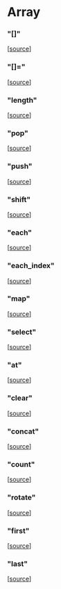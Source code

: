 # Array

### "[]"



[[source](https://github.com/goby-lang/goby/tree/f32c1fcbfd7e1df021948de1065d342e95ebd03d/vm/array.go#L94)]

### "[]="



[[source](https://github.com/goby-lang/goby/tree/f32c1fcbfd7e1df021948de1065d342e95ebd03d/vm/array.go#L120)]

### "length"



[[source](https://github.com/goby-lang/goby/tree/f32c1fcbfd7e1df021948de1065d342e95ebd03d/vm/array.go#L157)]

### "pop"



[[source](https://github.com/goby-lang/goby/tree/f32c1fcbfd7e1df021948de1065d342e95ebd03d/vm/array.go#L171)]

### "push"



[[source](https://github.com/goby-lang/goby/tree/f32c1fcbfd7e1df021948de1065d342e95ebd03d/vm/array.go#L185)]

### "shift"



[[source](https://github.com/goby-lang/goby/tree/f32c1fcbfd7e1df021948de1065d342e95ebd03d/vm/array.go#L195)]

### "each"



[[source](https://github.com/goby-lang/goby/tree/f32c1fcbfd7e1df021948de1065d342e95ebd03d/vm/array.go#L208)]

### "each_index"



[[source](https://github.com/goby-lang/goby/tree/f32c1fcbfd7e1df021948de1065d342e95ebd03d/vm/array.go#L225)]

### "map"



[[source](https://github.com/goby-lang/goby/tree/f32c1fcbfd7e1df021948de1065d342e95ebd03d/vm/array.go#L242)]

### "select"



[[source](https://github.com/goby-lang/goby/tree/f32c1fcbfd7e1df021948de1065d342e95ebd03d/vm/array.go#L262)]

### "at"



[[source](https://github.com/goby-lang/goby/tree/f32c1fcbfd7e1df021948de1065d342e95ebd03d/vm/array.go#L284)]

### "clear"



[[source](https://github.com/goby-lang/goby/tree/f32c1fcbfd7e1df021948de1065d342e95ebd03d/vm/array.go#L309)]

### "concat"



[[source](https://github.com/goby-lang/goby/tree/f32c1fcbfd7e1df021948de1065d342e95ebd03d/vm/array.go#L320)]

### "count"



[[source](https://github.com/goby-lang/goby/tree/f32c1fcbfd7e1df021948de1065d342e95ebd03d/vm/array.go#L342)]

### "rotate"



[[source](https://github.com/goby-lang/goby/tree/f32c1fcbfd7e1df021948de1065d342e95ebd03d/vm/array.go#L398)]

### "first"



[[source](https://github.com/goby-lang/goby/tree/f32c1fcbfd7e1df021948de1065d342e95ebd03d/vm/array.go#L424)]

### "last"



[[source](https://github.com/goby-lang/goby/tree/f32c1fcbfd7e1df021948de1065d342e95ebd03d/vm/array.go#L443)]

